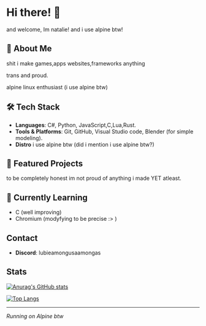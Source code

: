 # Hi there! 👋

and welcome, Im natalie! and i use alpine btw!

## 🌟 About Me

shit i make games,apps websites,frameworks anything 

trans and proud.

alpine linux enthusiast (i use alpine btw)

## 🛠️ Tech Stack

- **Languages**: C#, Python, JavaScript,C,Lua,Rust.
- **Tools & Platforms**: Git, GitHub, Visual Studio code, Blender (for simple modeling).
- **Distro** i use alpine btw (did i mention i use alpine btw?)

## 📌 Featured Projects

to be completely honest im not proud of anything i made YET atleast.

## 🌱 Currently Learning

- C (well improving)
- Chromium (modyfying to be precise :> )

## Contact

- **Discord**: lubieamongusaamongas

## Stats

[![Anurag's GitHub stats](https://github-readme-stats.vercel.app/api?username=papaj2139)](https://github.com/papaj2139/github-readme-stats)

[![Top Langs](https://github-readme-stats.vercel.app/api/top-langs/?username=papaj2139)](https://github.com/papaj2139/github-readme-stats)

---
*Running on Alpine btw*

